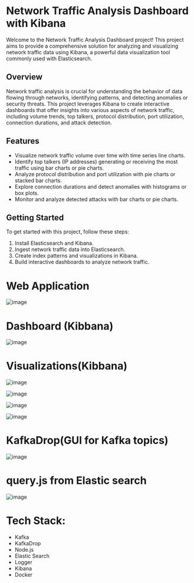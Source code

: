 # Network Traffic Analysis Dashboard with Kibana

Welcome to the Network Traffic Analysis Dashboard project! This project aims to provide a comprehensive solution for analyzing and visualizing network traffic data using Kibana, a powerful data visualization tool commonly used with Elasticsearch.

## Overview

Network traffic analysis is crucial for understanding the behavior of data flowing through networks, identifying patterns, and detecting anomalies or security threats. This project leverages Kibana to create interactive dashboards that offer insights into various aspects of network traffic, including volume trends, top talkers, protocol distribution, port utilization, connection durations, and attack detection.

## Features

- Visualize network traffic volume over time with time series line charts.
- Identify top talkers (IP addresses) generating or receiving the most traffic using bar charts or pie charts.
- Analyze protocol distribution and port utilization with pie charts or stacked bar charts.
- Explore connection durations and detect anomalies with histograms or box plots.
- Monitor and analyze detected attacks with bar charts or pie charts.

## Getting Started

To get started with this project, follow these steps:

1. Install Elasticsearch and Kibana.
2. Ingest network traffic data into Elasticsearch.
3. Create index patterns and visualizations in Kibana.
4. Build interactive dashboards to analyze network traffic.
   
<h1> Web Application </h1>

![image](https://github.com/Ajitesh72/BrowseTrack/assets/95878363/6e576355-5346-45cf-8023-c1446342acb3)


<h1> Dashboard (Kibbana) </h1>

![image](https://github.com/Ajitesh72/BrowseTrack/assets/95878363/810936da-90f2-496a-8eb9-a6f8b548fa89)


<h1> Visualizations(Kibbana) </h1>

![image](https://github.com/Ajitesh72/BrowseTrack/assets/95878363/5f029edb-dfe0-4a7e-9e54-d181b02db50a)

![image](https://github.com/Ajitesh72/BrowseTrack/assets/95878363/0eab51dd-41c7-423a-b61c-ea9052046b6c)

![image](https://github.com/Ajitesh72/BrowseTrack/assets/95878363/61c24040-3a2c-43f4-9ced-616e019a0d23)

![image](https://github.com/Ajitesh72/BrowseTrack/assets/95878363/6ca1f267-8e50-420c-be26-5b508fd9322a)

<h1> KafkaDrop(GUI for Kafka topics) </h1>

![image](https://github.com/Ajitesh72/BrowseTrack/assets/95878363/b938705b-6fae-448f-9835-2f446bb66ae8)

<h1> query.js from Elastic search </h1>

![image](https://github.com/Ajitesh72/BrowseTrack/assets/95878363/be63e351-9e58-4aa4-a1db-c500423dd32d)




# Tech Stack:

- Kafka
- KafkaDrop
- Node.js
- Elastic Search
- Logger
- Kibana
- Docker
